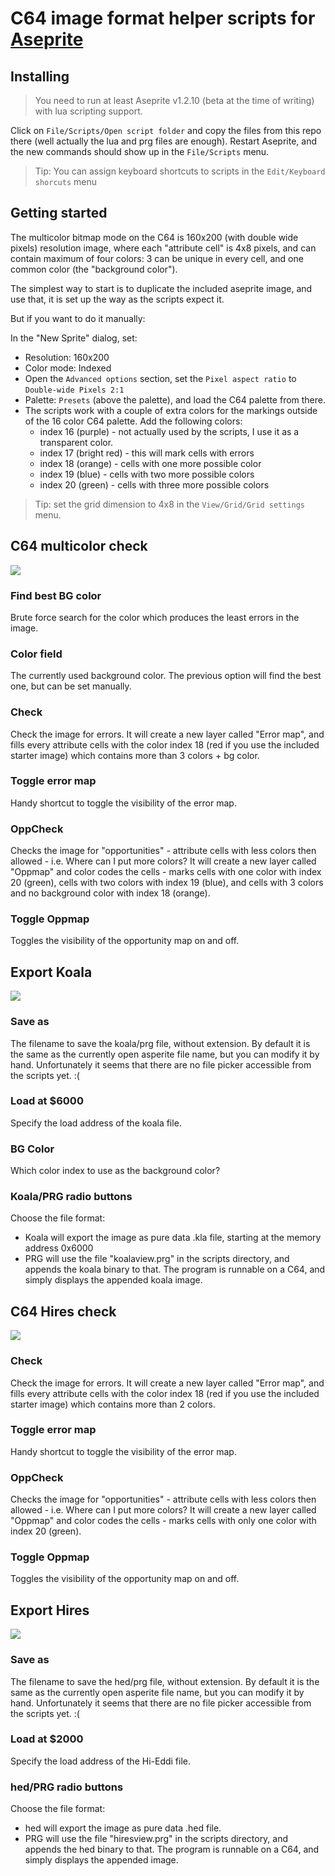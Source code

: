 # C64 image format helper scripts for [Aseprite](https://www.aseprite.org/)


## Installing

>You need to run at least Aseprite v1.2.10 (beta at the time of writing) with lua scripting support.

Click on `File/Scripts/Open script folder` and copy the files from this repo there (well actually the lua and prg files are enough). Restart Aseprite, and the new commands should show up in the `File/Scripts` menu.

> Tip: You can assign keyboard shortcuts to scripts in the `Edit/Keyboard shorcuts` menu

## Getting started
The multicolor bitmap mode on the C64 is 160x200 (with double wide pixels) resolution image, where each "attribute cell" is 4x8 pixels, and can contain maximum of four colors: 3 can be unique in every cell, and one common color (the "background color").

The simplest way to start is to duplicate the included aseprite image, and use that, it is set up the way as the scripts expect it.

But if you want to do it manually:

In the "New Sprite" dialog, set:
* Resolution: 160x200
* Color mode: Indexed
* Open the `Advanced options` section, set the `Pixel aspect ratio` to `Double-wide Pixels 2:1`
* Palette: `Presets` (above the palette), and load the C64 palette from there.
* The scripts work with a couple of extra colors for the markings outside of the 16 color C64 palette. Add the following colors:
  * index 16 (purple) - not actually used by the scripts, I use it as a transparent color.
  * index 17 (bright red) - this will mark cells with errors
  * index 18 (orange) - cells with one more possible color
  * index 19 (blue) - cells with two more possible colors
  * index 20 (green) - cells with three more possible colors

>Tip: set the grid dimension to 4x8 in the `View/Grid/Grid settings` menu. 



## C64 multicolor check

![](multicheck_sshot.png)

### Find best BG color
Brute force search for the color which produces the least errors in the image.
### Color field
The currently used background color. The previous option will find the best one, but can be set manually.
### Check
Check the image for errors.
It will create a new layer called "Error map", and fills every attribute cells with the color index 18 (red if you use the included starter image) which contains more than 3 colors + bg color.
### Toggle error map
Handy shortcut to toggle the visibility of the error map.
### OppCheck
Checks the image for "opportunities" - attribute cells with less colors then allowed - i.e. Where can I put more colors?
It will create a new layer called "Oppmap" and color codes the cells - marks cells with one color with index 20 (green), cells with two colors with index 19 (blue), and cells with 3 colors and no background color with index 18 (orange).
### Toggle Oppmap
Toggles the visibility of the opportunity map on and off.



## Export Koala
![](exportkoala_sshot.png)

### Save as
The filename to save the koala/prg file, without extension. By default it is the same as the currently open asperite file name, but you can modify it by hand.
Unfortunately it seems that there are no file picker accessible from the scripts yet. :(
### Load at $6000
Specify the load address of the koala file.
### BG Color
Which color index to use as the background color?
### Koala/PRG radio buttons
Choose the file format:
* Koala will export the image as pure data .kla file, starting at the memory address 0x6000
* PRG will use the file "koalaview.prg" in the scripts directory, and appends the koala binary to that. The program is runnable on a C64, and simply displays the appended koala image.


## C64 Hires check

![](hirescheck_sshot.png)

### Check
Check the image for errors.
It will create a new layer called "Error map", and fills every attribute cells with the color index 18 (red if you use the included starter image) which contains more than 2 colors.
### Toggle error map
Handy shortcut to toggle the visibility of the error map.
### OppCheck
Checks the image for "opportunities" - attribute cells with less colors then allowed - i.e. Where can I put more colors?
It will create a new layer called "Oppmap" and color codes the cells - marks cells with only one color with index 20 (green).
### Toggle Oppmap
Toggles the visibility of the opportunity map on and off.



## Export Hires
![](exporthires_sshot.png)

### Save as
The filename to save the hed/prg file, without extension. By default it is the same as the currently open asperite file name, but you can modify it by hand.
Unfortunately it seems that there are no file picker accessible from the scripts yet. :(
### Load at $2000
Specify the load address of the Hi-Eddi file.
### hed/PRG radio buttons
Choose the file format:
* hed will export the image as pure data .hed file.
* PRG will use the file "hiresview.prg" in the scripts directory, and appends the hed binary to that. The program is runnable on a C64, and simply displays the appended image.